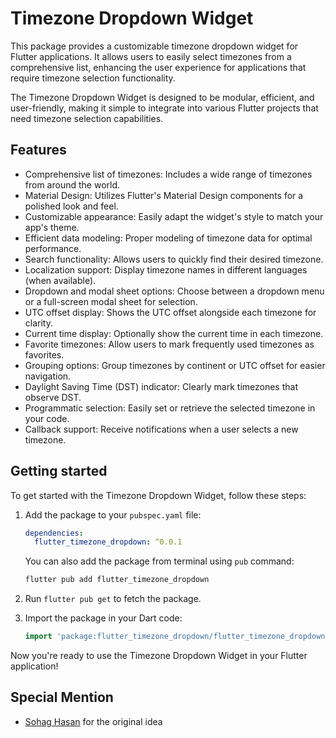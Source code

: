 <!--
This README describes the package. If you publish this package to pub.dev,
this README's contents appear on the landing page for your package.

For information about how to write a good package README, see the guide for
[writing package pages](https://dart.dev/tools/pub/writing-package-pages).

For general information about developing packages, see the Dart guide for
[creating packages](https://dart.dev/guides/libraries/create-packages)
and the Flutter guide for
[developing packages and plugins](https://flutter.dev/to/develop-packages).
-->


# Timezone Dropdown Widget

This package provides a customizable timezone dropdown widget for Flutter applications. It allows users to easily select timezones from a comprehensive list, enhancing the user experience for applications that require timezone selection functionality.

The Timezone Dropdown Widget is designed to be modular, efficient, and user-friendly, making it simple to integrate into various Flutter projects that need timezone selection capabilities.


## Features

- Comprehensive list of timezones: Includes a wide range of timezones from around the world.
- Material Design: Utilizes Flutter's Material Design components for a polished look and feel.
- Customizable appearance: Easily adapt the widget's style to match your app's theme.
- Efficient data modeling: Proper modeling of timezone data for optimal performance.
- Search functionality: Allows users to quickly find their desired timezone.
- Localization support: Display timezone names in different languages (when available).
- Dropdown and modal sheet options: Choose between a dropdown menu or a full-screen modal sheet for selection.
- UTC offset display: Shows the UTC offset alongside each timezone for clarity.
- Current time display: Optionally show the current time in each timezone.
- Favorite timezones: Allow users to mark frequently used timezones as favorites.
- Grouping options: Group timezones by continent or UTC offset for easier navigation.
- Daylight Saving Time (DST) indicator: Clearly mark timezones that observe DST.
- Programmatic selection: Easily set or retrieve the selected timezone in your code.
- Callback support: Receive notifications when a user selects a new timezone.


## Getting started

To get started with the Timezone Dropdown Widget, follow these steps:

1. Add the package to your `pubspec.yaml` file:

   ```yaml
   dependencies:
     flutter_timezone_dropdown: ^0.0.1
   ```

   You can also add the package from terminal using `pub` command:

   ```bash
   flutter pub add flutter_timezone_dropdown
   ```

2. Run `flutter pub get` to fetch the package.

3. Import the package in your Dart code:

   ```dart
   import 'package:flutter_timezone_dropdown/flutter_timezone_dropdown.dart';
   ```

Now you're ready to use the Timezone Dropdown Widget in your Flutter application!


## Special Mention

- [Sohag Hasan](https://github.com/sohag-pro) for the original idea
